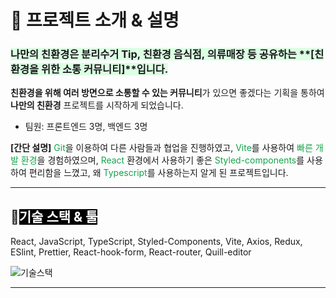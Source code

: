 # 📌 프로젝트 소개 & 설명

### <span style='background-color:#dcffe4'>나만의 친환경은 분리수거 Tip, 친환경 음식점, 의류매장 등 공유하는 **[친환경을 위한 소통 커뮤니티]**입니다.</span>

**친환경을 위해 여러 방면으로 소통할 수 있는 커뮤니티**가 있으면 좋겠다는 기획을 통하여 **나만의 친환경** 프로젝트를 시작하게 되었습니다.

- 팀원: 프론트엔드 3명, 백엔드 3명

**[간단 설명]**
<span style='color:#16a34a'>Git</span>을 이용하여 다른 사람들과 협업을 진행하였고, <span style='color:#16a34a'>Vite</span>를 사용하여 <span style='color:#16a34a'>빠른 개발 환경</span>을 경험하였으며, <span style='color:#16a34a'>React</span> 환경에서 사용하기 좋은 <span style='color:#16a34a'>Styled-components</span>를 사용하여 편리함을 느꼈고, 왜 <span style='color:#16a34a'>Typescript</span>를 사용하는지 알게 된 프로젝트입니다.

---

## 📁<span style='background-color:black; color:white'>기술 스택 & 툴</span>

React, JavaScript, TypeScript, Styled-Components, Vite, Axios, Redux, ESlint, Prettier, React-hook-form, React-router, Quill-editor

<img src='/images/projects/myecostory/readmemd/skill.png' alt='기술스택' />

---
